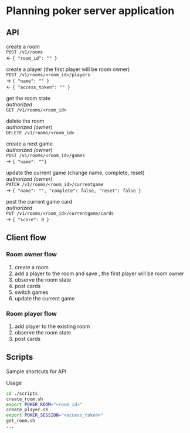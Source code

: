 # Planning poker server application

## API

create a room  
`POST /v1/rooms`  
<- `{ "room_id": "" }`

create a player (the first player will be room owner)  
`POST /v1/rooms/<room_id>/players`  
-> `{ "name": "" }`  
<- `{ "access_token": "" }`

get the room state  
_authorized_  
`GET /v1/rooms/<room_id>`

delete the room  
_authorized (owner)_  
`DELETE /v1/rooms/<room_id>`

create a next game  
_authorized (owner)_  
`POST /v1/rooms/<room_id>/games`  
-> `{ "name": ""}`

update the current game (change name, complete, reset)  
_authorized (owner)_  
`PATCH /v1/rooms/<room_id>/currentgame`  
-> `{ "name": "", "complete": false, "reset": false }`

post the current game card  
_authorized_  
`PUT /v1/rooms/<room_id>/currentgame/cards`  
-> `{ "score": 0 }`

## Client flow

### Room owner flow
1. create a room
1. add a player to the room and save , the first player will be room owner
1. observe the room state
1. post cards
1. switch games
1. update the current game

### Room player flow
1. add player to the existing room
1. observe the room state
1. post cards

## Scripts

Sample shortcuts for API

Usage
``` bash
cd ./scripts
create_room.sh
export POKER_ROOM="<room_id>"
create_player.sh
export POKER_SESSION="<access_token>"
get_room.sh
...
```
